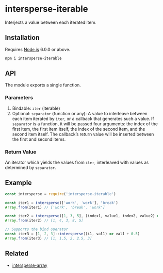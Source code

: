 # intersperse-iterable

Interjects a value between each iterated item.

## Installation

Requires [Node.js](https://nodejs.org/) 6.0.0 or above.

```bash
npm i intersperse-iterable
```

## API

The module exports a single function.

### Parameters

1. Bindable: `iter` (iterable)
2. Optional: `separator` (function or any): A value to interleave between each item iterated by `iter`, or a callback that generates such a value. If `separator` is a function, it will be passed four arguments: the index of the first item, the first item itself, the index of the second item, and the second item itself. The callback’s return value will be inserted between the first and second items.

### Return Value

An iterator which yields the values from `iter`, interleaved with values as determined by `separator`.

## Example

```javascript
const intersperse = require('intersperse-iterable')

const iter1 = intersperse(['work', 'work'], 'break')
Array.from(iter1) // ['work', 'break', 'work']

const iter2 = intersperse([1, 3, 5], (index1, value1, index2, value2) => value1 + value2)
Array.from(iter2) // [1, 4, 3, 8, 5]

// Supports the bind operator
const iter3 = [1, 2, 3]::intersperse((i1, val1) => val1 + 0.5)
Array.from(iter3) // [1, 1.5, 2, 2.5, 3]
```

## Related

* [intersperse-array](https://github.com/lamansky/intersperse-array)
